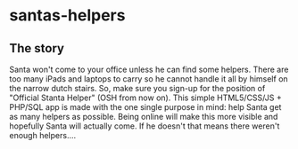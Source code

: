 santas-helpers
==============

The story
-------

Santa won't come to your office unless he can find some helpers. There are too many
iPads and laptops to carry so he cannot handle it all by himself on the narrow dutch stairs.
So, make sure you sign-up for the position of "Official Stanta Helper" (OSH from now on).
This simple  HTML5/CSS/JS + PHP/SQL app is made with the one single purpose in mind: help Santa
get as many helpers as possible. Being online will make this more visible and hopefully Santa
will actually come. If he doesn't that means there weren't enough helpers....

